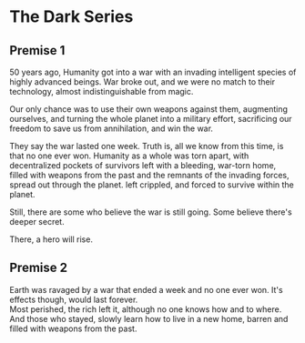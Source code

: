 # The Dark Series
## Premise 1
50 years ago, Humanity got into a war with an invading intelligent species of highly advanced  beings. War broke out, and we were no match to their technology, almost indistinguishable from magic.

Our only chance was to use their own weapons against them, augmenting ourselves, and turning the whole planet into a military effort, sacrificing our freedom to save us from annihilation, and win the war.

They say the war lasted one week. Truth is, all we know from this time, is that no one ever won. Humanity as a whole was torn apart, with decentralized pockets of survivors left with a bleeding, war-torn home, filled with weapons from the past and the remnants of the invading forces, spread out through the planet. left crippled, and forced to survive within the planet.

Still, there are some who believe the war is still going. Some believe there's deeper secret.

There, a hero will rise.

## Premise 2
Earth was ravaged by a war that ended a week and no one ever won. It's effects though, would last forever.  
Most perished, the rich left it, although no one knows how and to where.  
And those who stayed, slowly learn how to live in a new home, barren and filled with weapons from the past.
